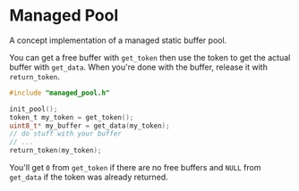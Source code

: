 # Managed Pool

A concept implementation of a managed static buffer pool.

You can get a free buffer with `get_token` then use the token to get the actual buffer with `get_data`. When you're done with the buffer, release it with `return_token`.

```c
#include "managed_pool.h"

init_pool();
token_t my_token = get_token();
uint8_t* my_buffer = get_data(my_token);
// do stuff with your buffer
// ...
return_token(my_token);
```

You'll get `0` from `get_token` if there are no free buffers and `NULL` from `get_data` if the token was already returned.
